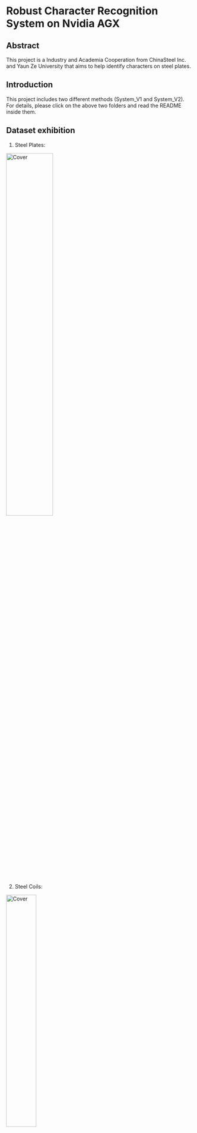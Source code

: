 # Robust Character Recognition System on Nvidia AGX

## Abstract
This project is a Industry and Academia Cooperation from ChinaSteel Inc. and Yaun Ze University that aims to help identify characters on steel plates.

## Introduction

This project includes two different methods (System_V1 and System_V2). For details, please click on the above two folders and read the README inside them.

## Dataset exhibition

1. Steel Plates:

<img src="https://user-images.githubusercontent.com/56544982/154431220-e3a90c64-1962-44c8-b298-56d27993de98.png" alt="Cover" width="50%"/>

2. Steel Coils:

<img src="https://user-images.githubusercontent.com/56544982/154430938-994a7c87-5ea6-4c39-80fd-401f922628a5.png" alt="Cover" width="40%"/>

## Results
By comparing system version 1 and version 2:

1. testing steel plates:

<img src="https://user-images.githubusercontent.com/56544982/154429780-a433d19e-287e-46bc-b507-6eb2e394f553.png" alt="Cover" width="60%"/>

2. testing steel coils by transfer learning (measure system's versatility):

<img src="https://user-images.githubusercontent.com/56544982/154430151-230d6636-efb3-4543-9f8b-e0dca736f860.png" alt="Cover" width="60%"/>

## Platforms
1. Edge Computing Device: Nvidia AGX
2. Operating System: Linux
3. Programming Language: Python
4. Environment: Pytorch for System_V1 and Tensorflow for System_V2

## Contributors
Really thanks to all of them, I learned a lot from them!
- Supervisor: Professor Andrew Lin (andrewlin@g.yzu.edu.tw)
- Teammates: Stephen Li (cyli09701225@gmail.com), Jeffery Chen (s1063715@mail.yzu.edu.tw), Jenna Weng (JennaWeng0621@gmail.com)

## Reference
1. https://github.com/miemie2013/Pytorch-YOLOv4
2. https://github.com/clovaai/CRAFT-pytorch
